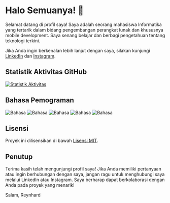 # Halo Semuanya! 👋

Selamat datang di profil saya! Saya adalah seorang mahasiswa Informatika yang tertarik dalam bidang pengembangan perangkat lunak dan khususnya mobile development. Saya senang belajar dan berbagi pengetahuan tentang teknologi terkini.

Jika Anda ingin berkenalan lebih lanjut dengan saya, silakan kunjungi [LinkedIn](https://www.linkedin.com/in/reynhard-powiwi) dan [Instagram](https://www.instagram.com/reiiinnn_).

## Statistik Aktivitas GitHub

[![Statistik Aktivitas](https://github-readme-stats.vercel.app/api?username=reypowgithub&show_icons=true&theme=dark)](https://github.com/reypowgithub)

## Bahasa Pemograman
![Bahasa](https://img.shields.io/badge/🌐-HTML-lime)
![Bahasa](https://img.shields.io/badge/🎨-CSS-lime)
![Bahasa](https://img.shields.io/badge/☕️-JavaScript-lime)
![Bahasa](https://img.shields.io/badge/🐍-Python-lime)
![Bahasa](https://img.shields.io/badge/⭐️-Kotlin-lime)

## Lisensi

Proyek ini dilisensikan di bawah [Lisensi MIT](LICENSE).

## Penutup

Terima kasih telah mengunjungi profil saya! Jika Anda memiliki pertanyaan atau ingin berhubungan dengan saya, jangan ragu untuk menghubungi saya melalui LinkedIn atau Instagram. Saya berharap dapat berkolaborasi dengan Anda pada proyek yang menarik!

Salam,
Reynhard

